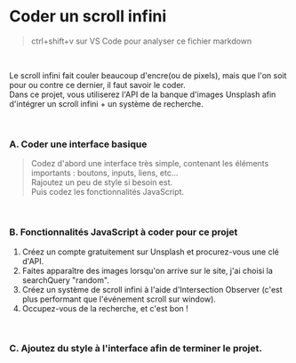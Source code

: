 # Coder un scroll infini
> ctrl+shift+v sur VS Code pour analyser ce fichier markdown

<br>

  Le scroll infini fait couler beaucoup d'encre(ou de pixels), mais que l'on soit pour ou contre ce dernier, il faut savoir le coder.<br>
  Dans ce projet, vous utiliserez l'API de la banque d'images Unsplash afin d'intégrer un scroll infini + un système de recherche.

<br>

### A. Coder une interface basique
> Codez d'abord une interface très simple, contenant les éléments importants : boutons, inputs, liens, etc... <br>
> Rajoutez un peu de style si besoin est. 
> <br>
> Puis codez les fonctionnalités JavaScript.
> 
<br>

### B. Fonctionnalités JavaScript à coder pour ce projet

1. Créez un compte gratuitement sur Unsplash et procurez-vous une clé d'API.
2. Faites apparaître des images lorsqu'on arrive sur le site, j'ai choisi la searchQuery "random".
3. Créez un système de scroll infini à l'aide d'Intersection Observer (c'est plus performant que l'événement scroll sur window).
4. Occupez-vous de la recherche, et c'est bon !
  


<br>

### C. Ajoutez du style à l'interface afin de terminer le projet.
